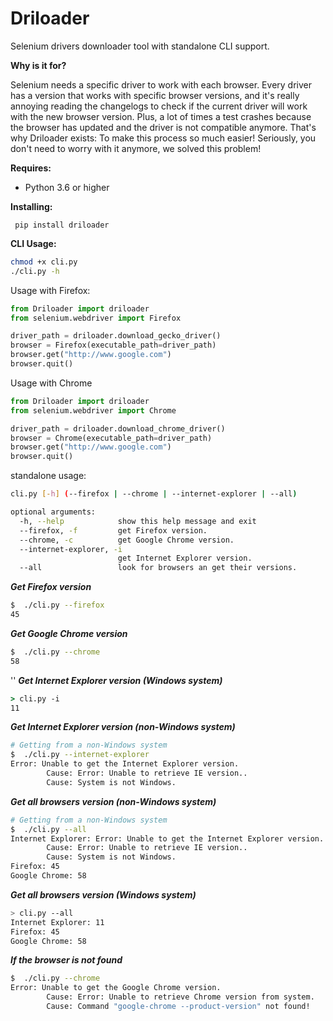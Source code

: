 # Driloader
Selenium drivers downloader tool with standalone CLI support.

 **Why is it for?**
 
 Selenium needs a specific driver to work with each browser. Every driver has a version that works with specific browser
 versions, and it's really annoying reading the changelogs to check if the current driver will work with the new browser
 version. Plus, a lot of times a test crashes because the browser has updated and the driver is not compatible anymore.
 That's why Driloader exists: To make this process so much easier! Seriously, you don't need to worry with it anymore,
 we solved this problem!


**Requires:**
* Python 3.6 or higher

**Installing:**
```
 pip install driloader
```

**CLI Usage:**
```bash
chmod +x cli.py
./cli.py -h
```

Usage with Firefox:
```python
from Driloader import driloader
from selenium.webdriver import Firefox

driver_path = driloader.download_gecko_driver()
browser = Firefox(executable_path=driver_path)
browser.get("http://www.google.com")
browser.quit()
```

Usage with Chrome
```python
from Driloader import driloader
from selenium.webdriver import Chrome

driver_path = driloader.download_chrome_driver()
browser = Chrome(executable_path=driver_path)
browser.get("http://www.google.com")
browser.quit()
```


standalone usage:
```bash
cli.py [-h] (--firefox | --chrome | --internet-explorer | --all)
```

```bash
optional arguments:
  -h, --help            show this help message and exit
  --firefox, -f         get Firefox version.
  --chrome, -c          get Google Chrome version.
  --internet-explorer, -i
                        get Internet Explorer version.
  --all                 look for browsers an get their versions.
```
***Get Firefox version***
```bash
$  ./cli.py --firefox
45
```

***Get Google Chrome version***
```bash
$  ./cli.py --chrome
58
```
''
***Get Internet Explorer version (Windows system)***
```cmd
> cli.py -i
11
```


***Get Internet Explorer version (non-Windows system)***
```bash
# Getting from a non-Windows system
$  ./cli.py --internet-explorer
Error: Unable to get the Internet Explorer version.
        Cause: Error: Unable to retrieve IE version..
        Cause: System is not Windows.
```

***Get all browsers version (non-Windows system)***
```bash
# Getting from a non-Windows system
$  ./cli.py --all
Internet Explorer: Error: Unable to get the Internet Explorer version.
        Cause: Error: Unable to retrieve IE version..
        Cause: System is not Windows.
Firefox: 45
Google Chrome: 58

```

***Get all browsers version (Windows system)***
```bash
> cli.py --all
Internet Explorer: 11
Firefox: 45
Google Chrome: 58

```

***If the browser is not found***
```bash
$  ./cli.py --chrome
Error: Unable to get the Google Chrome version.
        Cause: Error: Unable to retrieve Chrome version from system.
        Cause: Command "google-chrome --product-version" not found!
```
